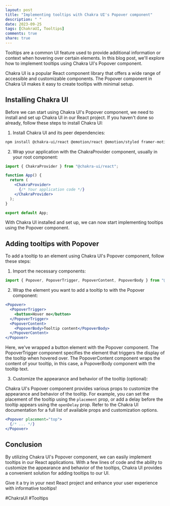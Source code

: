 ```yaml
---
layout: post
title: "Implementing tooltips with Chakra UI's Popover component"
description: " "
date: 2023-09-25
tags: [ChakraUI, Tooltips]
comments: true
share: true
---
```


Tooltips are a common UI feature used to provide additional information or context when hovering over certain elements. In this blog post, we'll explore how to implement tooltips using Chakra UI's Popover component.

Chakra UI is a popular React component library that offers a wide range of accessible and customizable components. The Popover component in Chakra UI makes it easy to create tooltips with minimal setup.

## Installing Chakra UI

Before we can start using Chakra UI's Popover component, we need to install and set up Chakra UI in our React project. If you haven't done so already, follow these steps to install Chakra UI:

1. Install Chakra UI and its peer dependencies:

```bash
npm install @chakra-ui/react @emotion/react @emotion/styled framer-motion
```

2. Wrap your application with the ChakraProvider component, usually in your root component:

```jsx
import { ChakraProvider } from "@chakra-ui/react";

function App() {
  return (
    <ChakraProvider>
      {/* Your application code */}
    </ChakraProvider>
  );
}

export default App;
```

With Chakra UI installed and set up, we can now start implementing tooltips using the Popover component.

## Adding tooltips with Popover

To add a tooltip to an element using Chakra UI's Popover component, follow these steps:

1. Import the necessary components:

```jsx
import { Popover, PopoverTrigger, PopoverContent, PopoverBody } from "@chakra-ui/react";
```

2. Wrap the element you want to add a tooltip to with the Popover component:

```jsx
<Popover>
  <PopoverTrigger>
    <button>Hover me</button>
  </PopoverTrigger>
  <PopoverContent>
    <PopoverBody>Tooltip content</PopoverBody>
  </PopoverContent>
</Popover>
```

Here, we've wrapped a button element with the Popover component. The PopoverTrigger component specifies the element that triggers the display of the tooltip when hovered over. The PopoverContent component wraps the content of your tooltip, in this case, a PopoverBody component with the tooltip text.

3. Customize the appearance and behavior of the tooltip (optional):

Chakra UI's Popover component provides various props to customize the appearance and behavior of the tooltip. For example, you can set the placement of the tooltip using the `placement` prop, or add a delay before the tooltip appears using the `openDelay` prop. Refer to the Chakra UI documentation for a full list of available props and customization options.

```jsx
<Popover placement="top">
  {/* ... */}
</Popover>
```

## Conclusion

By utilizing Chakra UI's Popover component, we can easily implement tooltips in our React applications. With a few lines of code and the ability to customize the appearance and behavior of the tooltips, Chakra UI provides a convenient solution for adding tooltips to our UI.

Give it a try in your next React project and enhance your user experience with informative tooltips!

#ChakraUI #Tooltips